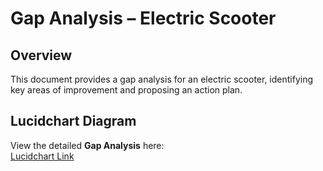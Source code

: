 # Gap Analysis – Electric Scooter  

## Overview  
This document provides a gap analysis for an electric scooter, identifying key areas of improvement and proposing an action plan.  

## Lucidchart Diagram  
View the detailed **Gap Analysis** here:  
[Lucidchart Link](https://lucid.app/lucidchart/a08c53e9-b4ad-4c13-95f0-c1779a2aa26a/edit?viewport_loc=-1686%2C-5262%2C4738%2C5175%2C0_0&invitationId=inv_babfcbe3-7ba4-45e6-be1d-64d9598276cc)  
